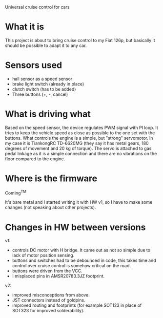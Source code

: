 Universal cruise control for cars

# What it is
This project is about to bring cruise control to my Fiat 126p, but basically it should be possible to adapt it to any car.

# Sensors used
- hall sensor as a speed sensor
- brake light switch (already in place)
- clutch switch (has to be added)
- Three buttons (+, -, cancel)

# What is driving what
Based on the speed sensor, the device regulates PWM signal with PI loop. It tries to keep the vehicle speed as close as possible to the one set with the buttons. What controls the engine is a simple, but "strong" servomotor. In my case it is TiankongRC TD-6620MG (they say it has metal gears, 180 degrees of movement and 20 kg of torque). The servo is attached to gas pedal linkage as it is a simple connection and there are no vibrations on the floor compared to the engine.

# Where is the firmware
Coming<sup>TM</sup>

It's bare metal and I started writing it with HW v1, so I have to make some changes (not speaking about other projects).

# Changes in HW between versions
v1:
- controls DC motor with H bridge. It came out as not so simple due to lack of motor position sensing.
- buttons and switches had to be debounced in code, this takes time and control over cruise control is somehow critical on the road.
- buttons were driven from the VCC.
- I misplaced pins in AMSR20783.3JZ footprint.

v2:
- improved misconceptions from above.
- JST connectors instead of goldpins.
- improved routing and footprints (for example SOT123 in place of SOT323 for improved solderability).
